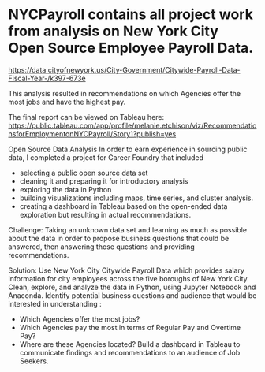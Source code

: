 # NYCPayroll contains all project work from analysis on New York City Open Source Employee Payroll Data.
https://data.cityofnewyork.us/City-Government/Citywide-Payroll-Data-Fiscal-Year-/k397-673e

This analysis resulted in recommendations on which Agencies offer the most jobs and have the highest pay.

The final report can be viewed on Tableau here: https://public.tableau.com/app/profile/melanie.etchison/viz/RecommendationsforEmploymentonNYCPayroll/Story1?publish=yes

Open Source Data Analysis
In order to earn experience in sourcing public data, I completed a project for Career Foundry that included
- selecting a public open source data set
- cleaning it and preparing it for introductory analysis
- exploring the data in Python
- building visualizations including maps, time series, and cluster analysis.
- creating a dashboard in Tableau based on the open-ended data exploration but resulting in actual recommendations.

Challenge:  Taking an unknown data set and learning as much as possible about the data in order to propose business questions that could be answered, then answering those questions and providing recommendations.

Solution:  Use New York City Citywide Payroll Data which provides salary information for city employees across the five boroughs of New York City.  Clean, explore, and analyze the data in Python, using Jupyter Notebook and Anaconda. Identify potential business questions and audience that would be interested in understanding :
- Which Agencies offer the most jobs?
- Which Agencies pay the most in terms of Regular Pay and Overtime Pay?
- Where are these Agencies located?
Build a dashboard in Tableau to communicate findings and recommendations to an audience of Job Seekers.
